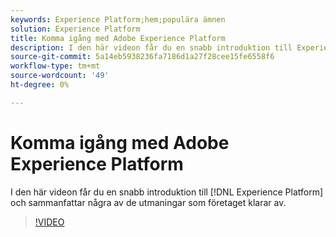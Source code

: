 ```yaml
---
keywords: Experience Platform;hem;populära ämnen
solution: Experience Platform
title: Komma igång med Adobe Experience Platform
description: I den här videon får du en snabb introduktion till Experience Platform och en översikt över de affärsutmaningar som programmet klarar av.
source-git-commit: 5a14eb5938236fa7186d1a27f28cee15fe6558f6
workflow-type: tm+mt
source-wordcount: '49'
ht-degree: 0%

---
```



# Komma igång med Adobe Experience Platform

I den här videon får du en snabb introduktion till [!DNL Experience Platform] och sammanfattar några av de utmaningar som företaget klarar av.

>[!VIDEO](https://video.tv.adobe.com/v/32797?quality=12&learn=on)